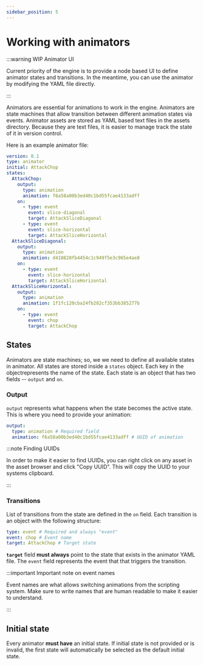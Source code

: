 ```yaml
---
sidebar_position: 5
---
```


# Working with animators

:::warning WIP Animator UI

Current priority of the engine is to provide a node based UI to define animator states and transitions. In the meantime, you can use the animator by modifying the YAML file directly.

:::

Animators are essential for animations to work in the engine. Animators are state machines that allow transition between different animation states via events. Animator assets are stored as YAML based text files in the assets directory. Because they are text files, it is easier to manage track the state of it in version control.

Here is an example animator file:

```yaml
version: 0.1
type: animator
initial: AttackChop
states:
  AttackChop:
    output:
      type: animation
      animation: f6a58a00b3ed40c1bd55fcae4133adff
    on:
      - type: event
        event: slice-diagonal
        target: AttackSliceDiagonal
      - type: event
        event: slice-horizontal
        target: AttackSliceHorizontal
  AttackSliceDiagonal:
    output:
      type: animation
      animation: d410828fb4454c1c949f5e3c965e4ae8
    on:
      - type: event
        event: slice-horizontal
        target: AttackSliceHorizontal
  AttackSliceHorizontal:
    output:
      type: animation
      animation: 1f1fc120cba24fb282cf353bb385277b
    on:
      - type: event
        event: chop
        target: AttackChop
```

## States

Animators are state machines; so, we we need to define all available states in animator. All states are stored inside a `states` object. Each key in the objectrepresents the name of the state. Each state is an object that has two fields -- `output` and `on`.

### Output

`output` represents what happens when the state becomes the active state. This is where you need to provide your animation:

```yaml
output:
  type: animation # Required field
  animation: f6a58a00b3ed40c1bd55fcae4133adff # UUID of animation
```

:::note Finding UUIDs

In order to make it easier to find UUIDs, you can right click on any asset in the asset browser and click "Copy UUID". This will copy the UUID to your systems clipboard.

:::

### Transitions

List of transitions from the state are defined in the `on` field. Each transition is an object with the following structure:

```yaml
type: event # Required and always "event"
event: chop # Event name
target: AttackChop # Target state
```

**`target`** field **must always** point to the state that exists in the animator YAML file. The `event` field represents the event that that triggers the transition.

:::important Important note on event names

Event names are what allows switching animations from the scripting system. Make sure to write names that are human readable to make it easier to understand.

:::

## Initial state

Every animator **must have** an initial state. If initial state is not provided or is invalid, the first state will automatically be selected as the default initial state.

